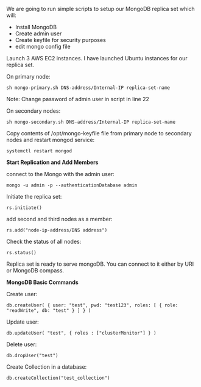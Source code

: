 We are going to run simple scripts to setup our MongoDB replica set which will:

- Install MongoDB
- Create admin user
- Create keyfile for security purposes
- edit mongo config file

Launch 3 AWS EC2 instances. I have launched Ubuntu instances for our replica set.

On primary node:

`sh mongo-primary.sh DNS-address/Internal-IP replica-set-name`

Note: Change password of admin user in script in line 22

On secondary nodes:

`sh mongo-secondary.sh DNS-address/Internal-IP replica-set-name`

Copy contents of /opt/mongo-keyfile file from primary node to secondary nodes and restart mongod service:

`systemctl restart mongod`

**Start Replication and Add Members**

connect to the Mongo with the admin user:

`mongo -u admin -p --authenticationDatabase admin`

Initiate the replica set:

`rs.initiate()`

add second and third nodes as a member:

`rs.add("node-ip-address/DNS address")`

Check the status of all nodes:

`rs.status()`

Replica set is ready to serve mongoDB. You can connect to it either by URI or MongoDB compass.

**MongoDB Basic Commands**

Create user:

`db.createUser(
  {
    user: "test",
    pwd: "test123",
    roles: [ { role: "readWrite", db: "test" } ]
  }
)`

Update user:

`db.updateUser( "test",
               {
                 roles : ["clusterMonitor"]
                }
             )`
             
Delete user:

`db.dropUser("test")`

Create Collection in a database:

`db.createCollection("test_collection")`
